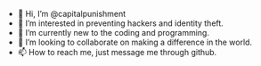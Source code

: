 - 👋 Hi, I’m @capitalpunishment
- 👀 I’m interested in preventing hackers and identity theft.
- 🌱 I’m currently new to the coding and programming.
- 💞️ I’m looking to collaborate on making a difference in the world.
- 📫 How to reach me, just message me through github.

<!---
capitalpunishment/capitalpunishment is a ✨ special ✨ repository because its `README.md` (this file) appears on your GitHub profile.
You can click the Preview link to take a look at your changes.
--->
